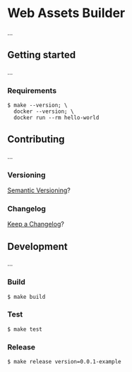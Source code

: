 Web Assets Builder
===

...

## Getting started

...

### Requirements

```
$ make --version; \
  docker --version; \
  docker run --rm hello-world
```

## Contributing

...

### Versioning

[Semantic Versioning](http://semver.org/)?

### Changelog

[Keep a Changelog](https://keepachangelog.com/)?

## Development

...

### Build

```
$ make build
```

### Test

```
$ make test
```

### Release

```
$ make release version=0.0.1-example
```
